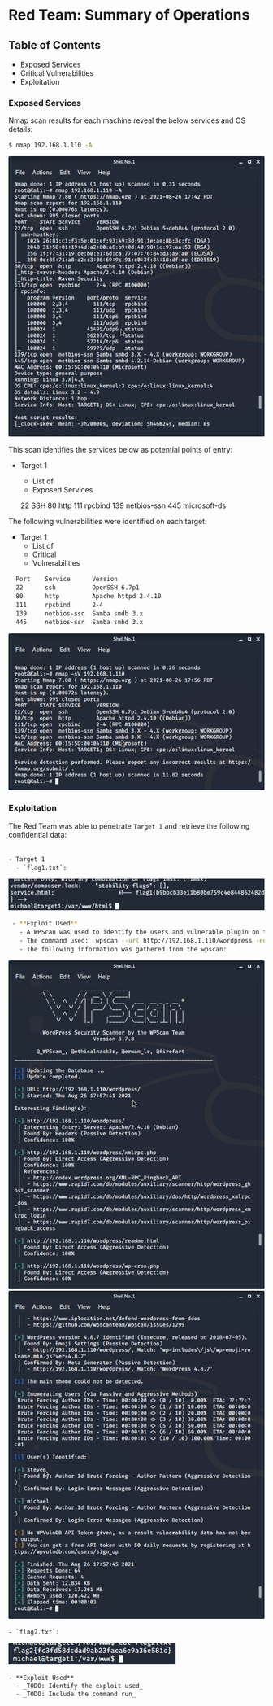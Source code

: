# Red Team: Summary of Operations

## Table of Contents
- Exposed Services
- Critical Vulnerabilities
- Exploitation

### Exposed Services


Nmap scan results for each machine reveal the below services and OS details:

```bash
$ nmap 192.168.1.110 -A
```
  ![nmap-A](Images/nmap-A.png)

This scan identifies the services below as potential points of entry:
- Target 1
  - List of
  - Exposed Services 
  
  22  SSH
  80  http
  111  rpcbind
  139 netbios-ssn
  445 microsoft-ds


The following vulnerabilities were identified on each target:
- Target 1
  - List of
  - Critical
  - Vulnerabilities

 ```bash
   Port    Service      Version 
   22      ssh          OpenSSH 6.7p1
   80      http         Apache httpd 2.4.10
   111     rpcbind      2-4
   139     netbios-ssn  Samba smdb 3.x
   445     netbios-ssn  Samba smbd 3.x
 ```

   ![nmapsV](Images/nmapsV.png)

### Exploitation


The Red Team was able to penetrate `Target 1` and retrieve the following confidential data:

```bash

- Target 1
  - `flag1.txt`:
  ```
   ![Flag1](Images/flag1a.png)
   
   ```bash
    - **Exploit Used**
      - A WPScan was used to identify the users and vulnerable plugin on the Wordpress server: 
      - The command used:  wpscan --url http://192.168.1.110/wordpress -eu
      - The following information was gathered from the wpscan:
   ``` 
   
   ![WPscan1](Images/wpscan1.png)
   ![WPscan2](Images/wpscan2.png)
    
  
  ```bash
  - `flag2.txt`: 
  ```
  ![Flag2](Images/flag2a.png)
  
    - **Exploit Used**
      - _TODO: Identify the exploit used_
      - _TODO: Include the command run_
